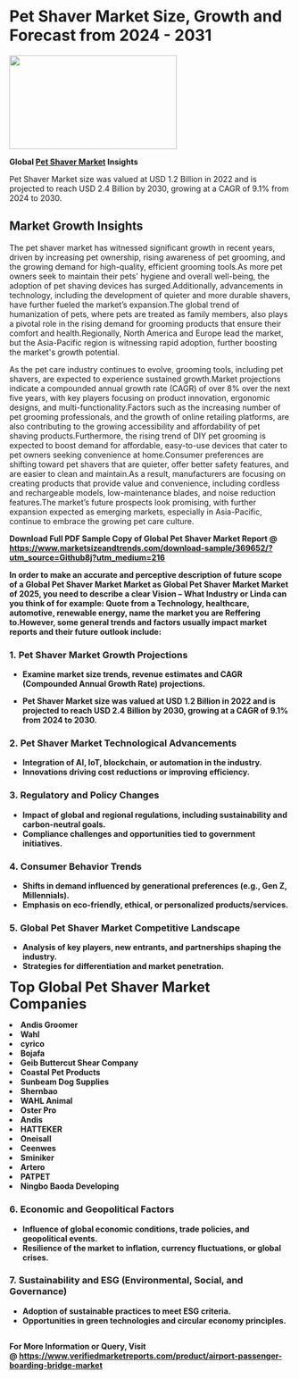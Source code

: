 <H1>Pet Shaver Market Size, Growth and Forecast from 2024 - 2031</H1><img class="aligncenter size-medium wp-image-584254" src="https://thirdeyenews.in/wp-content/uploads/2024/09/Global-Market-Research-300x168.jpeg" alt="" width="300" height="168" /><p><strong>Global&nbsp;<a href="https://www.marketsizeandtrends.com/download-sample/369652/?utm_source=Github8j?utm_medium=216">Pet Shaver Market</a> Insights</strong></p><p>Pet Shaver Market size was valued at USD 1.2 Billion in 2022 and is projected to reach USD 2.4 Billion by 2030, growing at a CAGR of 9.1% from 2024 to 2030.</p><p><h2>Market Growth Insights</h2> <p>The pet shaver market has witnessed significant growth in recent years, driven by increasing pet ownership, rising awareness of pet grooming, and the growing demand for high-quality, efficient grooming tools.As more pet owners seek to maintain their pets' hygiene and overall well-being, the adoption of pet shaving devices has surged.Additionally, advancements in technology, including the development of quieter and more durable shavers, have further fueled the market’s expansion.The global trend of humanization of pets, where pets are treated as family members, also plays a pivotal role in the rising demand for grooming products that ensure their comfort and health.Regionally, North America and Europe lead the market, but the Asia-Pacific region is witnessing rapid adoption, further boosting the market's growth potential.<strong></strong> </p> <p>As the pet care industry continues to evolve, grooming tools, including pet shavers, are expected to experience sustained growth.Market projections indicate a compounded annual growth rate (CAGR) of over 8% over the next five years, with key players focusing on product innovation, ergonomic designs, and multi-functionality.Factors such as the increasing number of pet grooming professionals, and the growth of online retailing platforms, are also contributing to the growing accessibility and affordability of pet shaving products.Furthermore, the rising trend of DIY pet grooming is expected to boost demand for affordable, easy-to-use devices that cater to pet owners seeking convenience at home.Consumer preferences are shifting toward pet shavers that are quieter, offer better safety features, and are easier to clean and maintain.As a result, manufacturers are focusing on creating products that provide value and convenience, including cordless and rechargeable models, low-maintenance blades, and noise reduction features.The market’s future prospects look promising, with further expansion expected as emerging markets, especially in Asia-Pacific, continue to embrace the growing pet care culture.<strong></p><p><span class=""><strong>Download Full PDF Sample Copy of Global Pet Shaver Market Report</strong> @ <a href="https://www.marketsizeandtrends.com/download-sample/369652/?utm_source=Github8j?utm_medium=216" target="_blank">https://www.marketsizeandtrends.com/download-sample/369652/?utm_source=Github8j?utm_medium=216</a></span></p><p>In order to make an accurate and perceptive description of future scope of a Global&nbsp;Pet Shaver Market Market as Global&nbsp;Pet Shaver Market Market of 2025, you need to describe a clear Vision &ndash; What Industry or Linda can you think of for example: Quote from a Technology, healthcare, automotive, renewable energy, name the market you are Reffering to.However, some general trends and factors usually impact market reports and their future outlook include:</p><h3>1.&nbsp;<strong>Pet Shaver Market Growth Projections</strong></h3><ul><li>Examine market size trends, revenue estimates and CAGR (Compounded Annual Growth Rate) projections.</li><li><p>Pet Shaver Market size was valued at USD 1.2 Billion in 2022 and is projected to reach USD 2.4 Billion by 2030, growing at a CAGR of 9.1% from 2024 to 2030.</p></li></ul><h3>2.&nbsp;<strong>Pet Shaver Market Technological Advancements</strong></h3><ul><li>Integration of AI, IoT, blockchain, or automation in the industry.</li><li>Innovations driving cost reductions or improving efficiency.</li></ul><h3>3.&nbsp;<strong>Regulatory and Policy Changes</strong></h3><ul><li>Impact of global and regional regulations, including sustainability and carbon-neutral goals.</li><li>Compliance challenges and opportunities tied to government initiatives.</li></ul><h3>4.&nbsp;<strong>Consumer Behavior Trends</strong></h3><ul><li>Shifts in demand influenced by generational preferences (e.g., Gen Z, Millennials).</li><li>Emphasis on eco-friendly, ethical, or personalized products/services.</li></ul><h3>5.&nbsp;<strong>Global Pet Shaver Market Competitive Landscape</strong></h3><ul><li>Analysis of key players, new entrants, and partnerships shaping the industry.</li><li>Strategies for differentiation and market penetration.</li></ul><p data-pm-slice="1 1 []"><span style="color: inherit; font-family: inherit; font-size: 25px;">Top Global Pet Shaver Market Companies</span></p><div class="" data-test-id=""><p><li>Andis Groomer</li><li> Wahl</li><li> cyrico</li><li> Bojafa</li><li> Geib Buttercut Shear Company</li><li> Coastal Pet Products</li><li> Sunbeam Dog Supplies</li><li> Shernbao</li><li> WAHL Animal</li><li> Oster Pro</li><li> Andis</li><li> HATTEKER</li><li> Oneisall</li><li> Ceenwes</li><li> Sminiker</li><li> Artero</li><li> PATPET</li><li> Ningbo Baoda Developing</li></p></div><h3>6.&nbsp;<strong>Economic and Geopolitical Factors</strong></h3><ul><li>Influence of global economic conditions, trade policies, and geopolitical events.</li><li>Resilience of the market to inflation, currency fluctuations, or global crises.</li></ul><h3>7.&nbsp;<strong>Sustainability and ESG (Environmental, Social, and Governance)</strong></h3><ul><li>Adoption of sustainable practices to meet ESG criteria.</li><li>Opportunities in green technologies and circular economy principles.</li></ul><h2><strong style="font-size: 14px;">For More Information or Query, Visit @&nbsp;</strong><a style="background-color: #ffffff; font-size: 14px;" href="https://www.marketsizeandtrends.com/report/pet-shaver-market/" target="_blank">https://www.verifiedmarketreports.com/product/airport-passenger-boarding-bridge-market</a></h2>